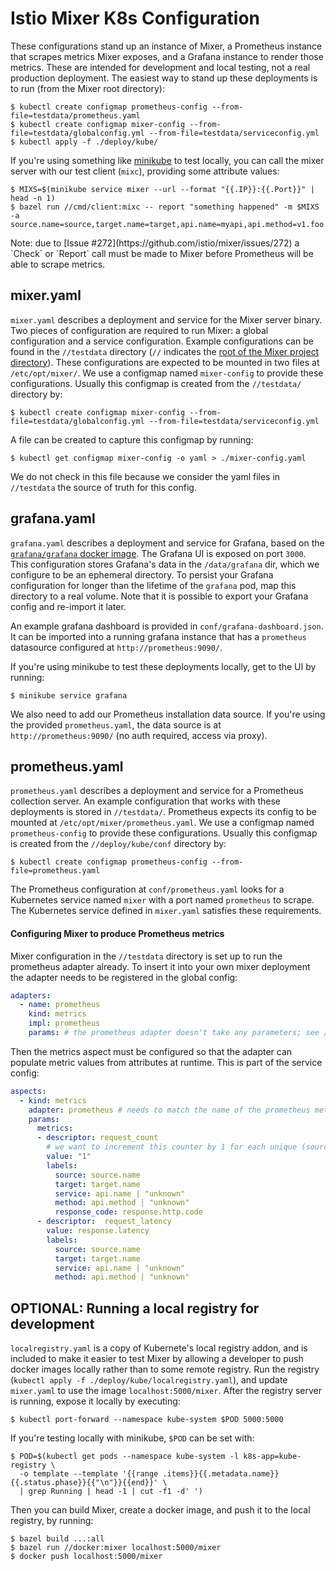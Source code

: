 # Istio Mixer K8s Configuration

These configurations stand up an instance of Mixer, a Prometheus instance that scrapes metrics Mixer exposes, and
a Grafana instance to render those metrics. These are intended for development and local testing, not a real production
deployment. The easiest way to stand up these deployments is to run (from the Mixer root directory):
```shell
$ kubectl create configmap prometheus-config --from-file=testdata/prometheus.yaml
$ kubectl create configmap mixer-config --from-file=testdata/globalconfig.yml --from-file=testdata/serviceconfig.yml
$ kubectl apply -f ./deploy/kube/
```
    
If you're using something like [minikube](https://github.com/kubernetes/minikube) to test locally, you can call the
mixer server with our test client (`mixc`), providing some attribute values:

```shell
$ MIXS=$(minikube service mixer --url --format "{{.IP}}:{{.Port}}" | head -n 1)
$ bazel run //cmd/client:mixc -- report "something happened" -m $MIXS -a source.name=source,target.name=target,api.name=myapi,api.method=v1.foo.bar,response.http.code=200,response.latency=100,client.id=$USER
```

<aside class="notice">
Note: due to [Issue #272](https://github.com/istio/mixer/issues/272) a `Check` or `Report` call must be made to Mixer
before Prometheus will be able to scrape metrics.
</aside>

## mixer.yaml
`mixer.yaml` describes a deployment and service for the Mixer server binary. Two pieces of configuration are required to
run Mixer: a global configuration and a service configuration. Example configurations can be found in the `//testdata`
directory (`//` indicates the [root of the Mixer project directory](https://github.com/istio/mixer)). These
configurations are expected to be mounted in two files at `/etc/opt/mixer/`. We use a configmap named `mixer-config` to
provide these configurations. Usually this configmap is created from the `//testdata/` directory by:

<a name="configmap_command"></a>
```shell
$ kubectl create configmap mixer-config --from-file=testdata/globalconfig.yml --from-file=testdata/serviceconfig.yml
```
A file can be created to capture this configmap by running:

```shell
$ kubectl get configmap mixer-config -o yaml > ./mixer-config.yaml
```
We do not check in this file because we consider the yaml files in `//testdata` the source of truth for this config.

## grafana.yaml
`grafana.yaml` describes a deployment and service for Grafana, based on the [`grafana/grafana` docker image](https://hub.docker.com/r/grafana/grafana/).
The Grafana UI is exposed on port `3000`. This configuration stores Grafana's data in the `/data/grafana` dir, which we
configure to be an ephemeral directory. To persist your Grafana configuration for longer than the lifetime of the `grafana`
pod, map this directory to a real volume. Note that it is possible to export your Grafana config and re-import it later.

An example grafana dashboard is provided in `conf/grafana-dashboard.json`. It can
be imported into a running grafana instance that has a `prometheus` datasource
configured at `http://prometheus:9090/`.


If you're using minikube to test these deployments locally, get to the UI by running:

```shell
$ minikube service grafana
```

We also need to add our Prometheus installation data source. If you're using the provided `prometheus.yaml`, the data
source is at `http://prometheus:9090/` (no auth required, access via proxy).

## <a name="prometheus"></a> prometheus.yaml
`prometheus.yaml` describes a deployment and service for a Prometheus collection server. An example configuration that
works with these deployments is stored in `//testdata/`. Prometheus expects its config to be mounted at
`/etc/opt/mixer/prometheus.yaml`. We use a configmap named `prometheus-config` to provide these configurations. Usually
this configmap is created from the `//deploy/kube/conf` directory by:
```shell
$ kubectl create configmap prometheus-config --from-file=prometheus.yaml
```

The Prometheus configuration at `conf/prometheus.yaml` looks for a Kubernetes service named `mixer` with a port
named `prometheus` to scrape. The Kubernetes service defined in `mixer.yaml` satisfies these requirements.

#### Configuring Mixer to produce Prometheus metrics
Mixer configuration in the `//testdata` directory is set up to run the prometheus adapter already. To insert it
into your own mixer deployment the adapter needs to be registered in the global config:

```yaml
adapters:
  - name: prometheus
    kind: metrics
    impl: prometheus
    params: # the prometheus adapter doesn't take any parameters; see //adapter/prometheus/config/config.proto
```
         
Then the metrics aspect must be configured so that the adapter can populate metric values from attributes at runtime. This
is part of the service config:
```yaml
aspects:
  - kind: metrics
    adapter: prometheus # needs to match the name of the prometheus metrics adapter in the global config
    params:
      metrics:
      - descriptor: request_count
        # we want to increment this counter by 1 for each unique (source, target, service, method, response_code) tuple
        value: "1"
        labels:
          source: source.name
          target: target.name
          service: api.name | "unknown"
          method: api.method | "unknown"
          response_code: response.http.code
      - descriptor:  request_latency
        value: response.latency
        labels:
          source: source.name
          target: target.name
          service: api.name | "unknown"
          method: api.method | "unknown"
```

## OPTIONAL: Running a local registry for development
`localregistry.yaml` is a copy of Kubernete's local registry addon, and is included to make it easier to test
Mixer by allowing a developer to push docker images locally rather than to some remote registry. Run the
registry (`kubectl apply -f ./deploy/kube/localregistry.yaml`), and update `mixer.yaml` to use the image
`localhost:5000/mixer`. After the registry server is running, expose it locally by executing:

```shell
$ kubectl port-forward --namespace kube-system $POD 5000:5000
```

If you're testing locally with minikube, `$POD` can be set with:

```shell
$ POD=$(kubectl get pods --namespace kube-system -l k8s-app=kube-registry \
  -o template --template '{{range .items}}{{.metadata.name}} {{.status.phase}}{{"\n"}}{{end}}' \
  | grep Running | head -1 | cut -f1 -d' ')
```

Then you can build Mixer, create a docker image, and push it to the local registry, by running:
```shell
$ bazel build ...:all
$ bazel run //docker:mixer localhost:5000/mixer
$ docker push localhost:5000/mixer
```
